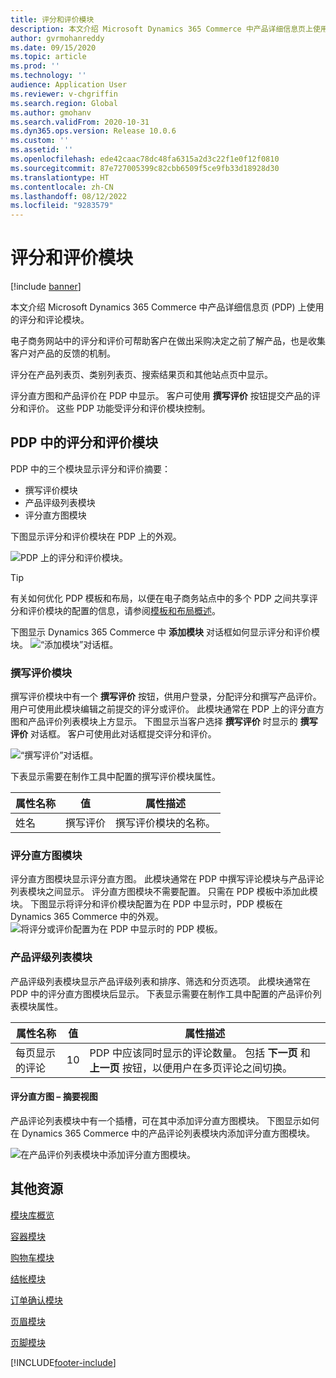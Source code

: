 ```yaml
---
title: 评分和评价模块
description: 本文介绍 Microsoft Dynamics 365 Commerce 中产品详细信息页上使用的评分和评论模块。
author: gvrmohanreddy
ms.date: 09/15/2020
ms.topic: article
ms.prod: ''
ms.technology: ''
audience: Application User
ms.reviewer: v-chgriffin
ms.search.region: Global
ms.author: gmohanv
ms.search.validFrom: 2020-10-31
ms.dyn365.ops.version: Release 10.0.6
ms.custom: ''
ms.assetid: ''
ms.openlocfilehash: ede42caac78dc48fa6315a2d3c22f1e0f12f0810
ms.sourcegitcommit: 87e727005399c82cbb6509f5ce9fb33d18928d30
ms.translationtype: HT
ms.contentlocale: zh-CN
ms.lasthandoff: 08/12/2022
ms.locfileid: "9283579"
---
```

# <a name="ratings-and-reviews-modules"></a>评分和评价模块

[!include [banner](includes/banner.md)]

本文介绍 Microsoft Dynamics 365 Commerce 中产品详细信息页 (PDP) 上使用的评分和评论模块。

电子商务网站中的评分和评价可帮助客户在做出采购决定之前了解产品，也是收集客户对产品的反馈的机制。 

评分在产品列表页、类别列表页、搜索结果页和其他站点页中显示。 

评分直方图和产品评价在 PDP 中显示。 客户可使用 **撰写评价** 按钮提交产品的评分和评价。 这些 PDP 功能受评分和评价模块控制。

## <a name="ratings-and-reviews-modules-on-pdps"></a>PDP 中的评分和评价模块 

PDP 中的三个模块显示评分和评价摘要：
- 撰写评价模块
- 产品评级列表模块
- 评分直方图模块
 
下图显示评分和评价模块在 PDP 上的外观。

![PDP 上的评分和评价模块。](media/rnr-eCommerce-pdp-reviews-modules_design.png)

> [!TIP] 
> 有关如何优化 PDP 模板和布局，以便在电子商务站点中的多个 PDP 之间共享评分和评价模块的配置的信息，请参阅[模板和布局概述](templates-layouts-overview.md)。

下图显示 Dynamics 365 Commerce 中 **添加模块** 对话框如何显示评分和评价模块。
![“添加模块”对话框。](media/rnr-eCommerce-pdp-adding-rnr-modules.png)

### <a name="write-review-module"></a>撰写评价模块

撰写评价模块中有一个 **撰写评价** 按钮，供用户登录，分配评分和撰写产品评价。 用户可使用此模块编辑之前提交的评分或评价。 此模块通常在 PDP 上的评分直方图和产品评价列表模块上方显示。
下图显示当客户选择 **撰写评价** 时显示的 **撰写评价** 对话框。 客户可使用此对话框提交评分和评价。

![“撰写评价”对话框。](media/rnr-eCommerce-write-review-module.png)

下表显示需要在制作工具中配置的撰写评价模块属性。

| 属性名称 | 值        | 属性描述                 |
|---------------|--------------|--------------------------------------|
| 姓名          | 撰写评价 | 撰写评价模块的名称。 |

### <a name="ratings-histogram-module"></a>评分直方图模块

评分直方图模块显示评分直方图。 此模块通常在 PDP 中撰写评论模块与产品评论列表模块之间显示。
评分直方图模块不需要配置。 只需在 PDP 模板中添加此模块。 下图显示将评分和评价模块配置为在 PDP 中显示时，PDP 模板在 Dynamics 365 Commerce 中的外观。
![将评分或评价配置为在 PDP 中显示时的 PDP 模板。](media/rnr-eCommerce-pdp-reviews-modules.png)

### <a name="product-reviews-list-module"></a>产品评级列表模块

产品评级列表模块显示产品评级列表和排序、筛选和分页选项。 此模块通常在 PDP 中的评分直方图模块后显示。
下表显示需要在制作工具中配置的产品评价列表模块属性。

| 属性名称              | 值 | 属性描述 |
|----------------------------|-------| ---------------------|
| 每页显示的评论 | 10    | PDP 中应该同时显示的评论数量。 包括 **下一页** 和 **上一页** 按钮，以便用户在多页评论之间切换。 |

#### <a name="ratings-histogram--summary-view"></a>评分直方图 – 摘要视图

产品评论列表模块中有一个插槽，可在其中添加评分直方图模块。 下图显示如何在 Dynamics 365 Commerce 中的产品评论列表模块内添加评分直方图模块。

![在产品评价列表模块中添加评分直方图模块。](media/rnr-eCommerce-pdp-rating-histogram-summary.png)

## <a name="additional-resources"></a>其他资源

[模块库概览](starter-kit-overview.md)

[容器模块](add-container-module.md)

[购物车模块](add-cart-module.md)

[结帐模块](add-checkout-module.md)

[订单确认模块](order-confirmation-module.md)

[页眉模块](author-header-module.md)

[页脚模块](author-footer-module.md)


[!INCLUDE[footer-include](../includes/footer-banner.md)]
